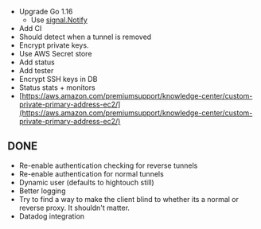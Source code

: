 - Upgrade Go 1.16
  - Use [signal.Notify](https://millhouse.dev/posts/graceful-shutdowns-in-golang-with-signal-notify-context) 
- Add CI
- Should detect when a tunnel is removed
- Encrypt private keys.
- Use AWS Secret store
- Add status
- Add tester
- Encrypt SSH keys in DB
- Status stats + monitors
- [https://aws.amazon.com/premiumsupport/knowledge-center/custom-private-primary-address-ec2/](https://aws.amazon.com/premiumsupport/knowledge-center/custom-private-primary-address-ec2/)

## DONE
- Re-enable authentication checking for reverse tunnels
- Re-enable authentication for normal tunnels
- Dynamic user (defaults to hightouch still)
- Better logging
- Try to find a way to make the client blind to whether its a normal or reverse proxy. It shouldn't matter.
- Datadog integration
